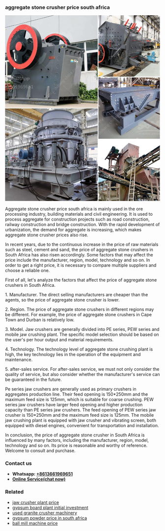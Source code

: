 <h3>aggregate stone crusher price south africa</h3><img src='1706767783.jpg' alt=''><p>Aggregate stone crusher price south africa is mainly used in the ore processing industry, building materials and civil engineering. It is used to process aggregate for construction projects such as road construction, railway construction and bridge construction. With the rapid development of urbanization, the demand for aggregate is increasing, which makes aggregate stone crusher prices also rise.</p><p>In recent years, due to the continuous increase in the price of raw materials such as steel, cement and sand, the price of aggregate stone crushers in South Africa has also risen accordingly. Some factors that may affect the price include the manufacturer, region, model, technology and so on. In order to get a right price, it is necessary to compare multiple suppliers and choose a reliable one.</p><p>First of all, let's analyze the factors that affect the price of aggregate stone crushers in South Africa.</p><p>1. Manufacturer. The direct selling manufacturers are cheaper than the agents, so the price of aggregate stone crusher is lower.</p><p>2. Region. The price of aggregate stone crushers in different regions may be different. For example, the price of aggregate stone crushers in Cape Town and Durban is relatively low.</p><p>3. Model. Jaw crushers are generally divided into PE series, PEW series and mobile jaw crushing plant. The specific model selection should be based on the user's per hour output and material requirements.</p><p>4. Technology. The technology level of aggregate stone crushing plant is high, the key technology lies in the operation of the equipment and maintenance.</p><p>5. after-sales service. For after-sales service, we must not only consider the quality of service, but also consider whether the manufacturer's service can be guaranteed in the future.</p><p>Pe series jaw crushers are generally used as primary crushers in aggregates production line. Their feed opening is 150*250mm and the maximum feed size is 125mm, which is suitable for coarse crushing. PEW series jaw crushers have larger feed opening and higher production capacity than PE series jaw crushers. The feed opening of PEW series jaw crusher is 150*250mm and the maximum feed size is 125mm. The mobile jaw crushing plant is equipped with jaw crusher and vibrating screen, both equipped with diesel engines, convenient for transportation and installation.</p><p>In conclusion, the price of aggregate stone crusher in South Africa is influenced by many factors, including the manufacturer, region, model, technology and so on. Its price is reasonable and worthy of reference. Welcome to consult and purchase.</p><h3>Contact us</h3><ul><li><strong>Whatsapp:&nbsp;<a href="https://wa.me/8613661969651">+8613661969651</a></strong></li><li><a href="https://swt.shibang-china.com/?git&amp;zhl&amp;aggregate stone crusher price south africa"><strong>Online Service(chat now)</strong></a></li></ul><h3>Related</h3><ul><li><a href='jaw crusher plant price.md'>jaw crusher plant price</a></li><li><a href='gypsum board plant initial investment.md'>gypsum board plant initial investment</a></li><li><a href='used granite crusher machinery.md'>used granite crusher machinery</a></li><li><a href='gypsum powder price in south africa.md'>gypsum powder price in south africa</a></li><li><a href='ball mill machine price.md'>ball mill machine price</a></li></ul>